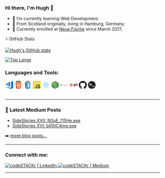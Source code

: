 ### Hi there, I'm Hugh 👋

- 🌱 I’m currently learning Web Development.
- 🏴󠁧󠁢󠁳󠁣󠁴󠁿 From Scotland originally, living in Hamburg, Germany.
- 💼 Currently enrolled at [Neue Fische](https://www.neuefische.de/) since March 2021.

:zap: GitHub Stats

[![Hugh's GitHub stats](https://github-readme-stats.vercel.app/api?username=hugh-burgess&theme=greywhite&show_icons=true&hide=stars)](https://github.com/anuraghazra/github-readme-stats)

[![Top Langs](https://github-readme-stats.vercel.app/api/top-langs/?username=hugh-burgess&theme=greywhite&hide=io,ruby&layout=compact)](https://github.com/anuraghazra/github-readme-stats)

### Languages and Tools:
<span>
<img align-self="left" alt="Visual Studio Code" width="26px" src="https://raw.githubusercontent.com/github/explore/80688e429a7d4ef2fca1e82350fe8e3517d3494d/topics/visual-studio-code/visual-studio-code.png" />
<img align-self="left" alt="HTML5" width="26px" src="https://raw.githubusercontent.com/github/explore/80688e429a7d4ef2fca1e82350fe8e3517d3494d/topics/html/html.png" />
<img align-self="left" alt="CSS3" width="26px" src="https://raw.githubusercontent.com/github/explore/80688e429a7d4ef2fca1e82350fe8e3517d3494d/topics/css/css.png" />
<img align-self="left" alt="JavaScript" width="26px" src="https://raw.githubusercontent.com/github/explore/80688e429a7d4ef2fca1e82350fe8e3517d3494d/topics/javascript/javascript.png" />
<img align-self="left" alt="React" width="26px" src="https://raw.githubusercontent.com/github/explore/80688e429a7d4ef2fca1e82350fe8e3517d3494d/topics/react/react.png" />
<img align-self="left" alt="Node.js" width="26px" src="https://raw.githubusercontent.com/github/explore/80688e429a7d4ef2fca1e82350fe8e3517d3494d/topics/nodejs/nodejs.png" />
<img align-self="left" alt="MongoDB" width="26px" src="https://raw.githubusercontent.com/github/explore/80688e429a7d4ef2fca1e82350fe8e3517d3494d/topics/mongodb/mongodb.png" />
<img align-self="left" alt="Git" width="26px" src="https://raw.githubusercontent.com/github/explore/80688e429a7d4ef2fca1e82350fe8e3517d3494d/topics/git/git.png" />
<img align-self="left" alt="GitHub" width="26px" src="https://raw.githubusercontent.com/github/explore/78df643247d429f6cc873026c0622819ad797942/topics/github/github.png" />
<img align-self="left" alt="Terminal" width="26px" src="https://raw.githubusercontent.com/github/explore/80688e429a7d4ef2fca1e82350fe8e3517d3494d/topics/terminal/terminal.png" />
</span>
<br />
<br />

---

### 📕 Latest Medium Posts

<!-- BLOG-POST-LIST:START -->

- [SideStories XVII: N3uE_f15He.exe](https://hughburgess.medium.com/sidestories-xvii-neue-f15he-exe-6587c7525381)
- [SideStories XVI: b00tC4mp.exe](https://hughburgess.medium.com/sidestories-xvi-b00tc4mp-exe-71f11f424527)

<!-- BLOG-POST-LIST:END -->

➡️ [more blog posts...](https://hughburgess.medium.com)

---

### Connect with me:


[<img alt="codeSTACKr | LinkedIn" width="22px" src="https://image.flaticon.com/icons/png/512/174/174857.png" />
][linkedin]
[<img alt="codeSTACKr | Medium" width="22px" src="https://cdn0.iconfinder.com/data/icons/social-media-2092/100/social-62-512.png" />
][medium]
<br />

---

[linkedin]: https://www.linkedin.com/in/hugh-burgess/
[medium]: https://hughburgess.medium.com
